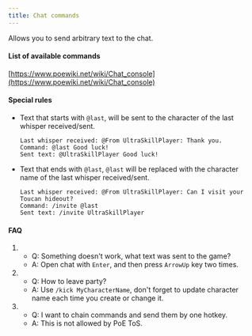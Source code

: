 ```yaml
---
title: Chat commands
---
```


Allows you to send arbitrary text to the chat.

#### List of available commands ####
[https://www.poewiki.net/wiki/Chat_console](https://www.poewiki.net/wiki/Chat_console)

#### Special rules ####
- Text that starts with `@last`, will be sent to the character of the last whisper received/sent.
   ```
   Last whisper received: @From UltraSkillPlayer: Thank you.
   Command: @last Good luck!
   Sent text: @UltraSkillPlayer Good luck!
   ```
- Text that ends with `@last`, `@last` will be replaced with the character name of the last whisper received/sent.
   ```
   Last whisper received: @From UltraSkillPlayer: Can I visit your Toucan hideout?
   Command: /invite @last
   Sent text: /invite UltraSkillPlayer
   ```

#### FAQ ####
1. - Q: Something doesn't work, what text was sent to the game?
   - A: Open chat with `Enter`, and then press `ArrowUp` key two times.
2. - Q: How to leave party?
   - A: Use `/kick MyCharacterName`, don't forget to update character name each time you create or change it.
3. - Q: I want to chain commands and send them by one hotkey.
   - A: This is not allowed by PoE ToS.
